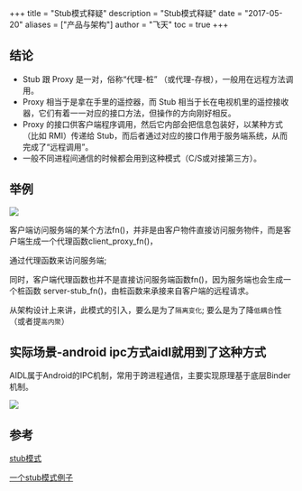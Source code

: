 +++
title = "Stub模式释疑"
description = "Stub模式释疑"
date = "2017-05-20"
aliases = ["产品与架构"]
author = "飞天"
toc = true
+++

## 结论

- Stub 跟 Proxy 是一对，俗称“代理-桩” （或代理-存根），一般用在远程方法调用。
- Proxy 相当于是拿在手里的遥控器，而 Stub 相当于长在电视机里的遥控接收器，它们有着一一对应的接口方法，但操作的方向刚好相反。
- Proxy 的接口供客户端程序调用，然后它内部会把信息包装好，以某种方式（比如 RMI）传递给 Stub，而后者通过对应的接口作用于服务端系统，从而完成了“远程调用”。
- 一般不同进程间通信的时候都会用到这种模式（C/S或对接第三方）。



## 举例

![](https://cdn.jsdelivr.net/gh/tfnick/pic1@master/image/20160525193918016)



客户端访问服务端的某个方法fn()，并非是由客户物件直接访问服务物件，而是客户端生成一个代理函数client_proxy_fn()，

通过代理函数来访问服务端;

同时，客户端代理函数也并不是直接访问服务端函数fn()，因为服务端也会生成一个桩函数 server-stub_fn()，由桩函数来承接来自客户端的远程请求。

从架构设计上来讲，此模式的引入，要么是为了`隔离变化`; 要么是为了降`低耦合`性（或者提`高内聚`）



## 实际场景-android ipc方式aidl就用到了这种方式



AIDL属于Android的IPC机制，常用于跨进程通信，主要实现原理基于底层Binder机制。

![](https://cdn.jsdelivr.net/gh/tfnick/pic1@master/image/20160525193826181)



## 参考

[stub模式](https://blog.csdn.net/zhangyongfeiyong/article/details/77869590)

[一个stub模式例子](https://blog.csdn.net/u014002667/article/details/78989882)